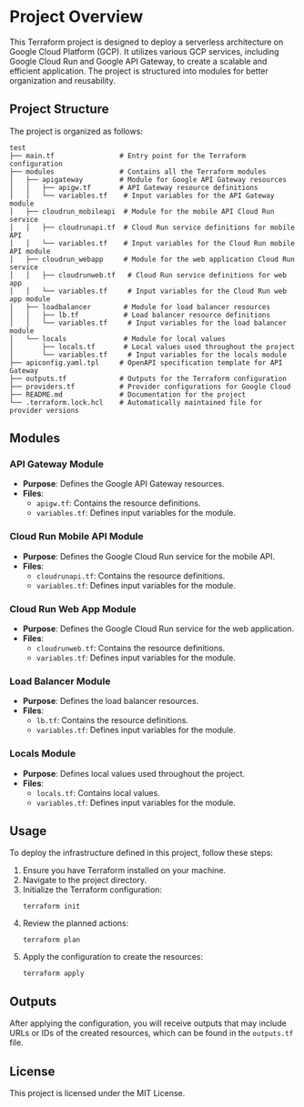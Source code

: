# Project Overview

This Terraform project is designed to deploy a serverless architecture on Google Cloud Platform (GCP). It utilizes various GCP services, including Google Cloud Run and Google API Gateway, to create a scalable and efficient application. The project is structured into modules for better organization and reusability.

## Project Structure

The project is organized as follows:

```
test
├── main.tf                # Entry point for the Terraform configuration
├── modules                # Contains all the Terraform modules
│   ├── apigateway         # Module for Google API Gateway resources
│   │   ├── apigw.tf       # API Gateway resource definitions
│   │   └── variables.tf    # Input variables for the API Gateway module
│   ├── cloudrun_mobileapi  # Module for the mobile API Cloud Run service
│   │   ├── cloudrunapi.tf  # Cloud Run service definitions for mobile API
│   │   └── variables.tf    # Input variables for the Cloud Run mobile API module
│   ├── cloudrun_webapp     # Module for the web application Cloud Run service
│   │   ├── cloudrunweb.tf   # Cloud Run service definitions for web app
│   │   └── variables.tf     # Input variables for the Cloud Run web app module
│   ├── loadbalancer        # Module for load balancer resources
│   │   ├── lb.tf           # Load balancer resource definitions
│   │   └── variables.tf     # Input variables for the load balancer module
│   └── locals              # Module for local values
│       ├── locals.tf       # Local values used throughout the project
│       └── variables.tf     # Input variables for the locals module
├── apiconfig.yaml.tpl     # OpenAPI specification template for API Gateway
├── outputs.tf             # Outputs for the Terraform configuration
├── providers.tf           # Provider configurations for Google Cloud
├── README.md              # Documentation for the project
└── .terraform.lock.hcl    # Automatically maintained file for provider versions
```

## Modules

### API Gateway Module
- **Purpose**: Defines the Google API Gateway resources.
- **Files**:
  - `apigw.tf`: Contains the resource definitions.
  - `variables.tf`: Defines input variables for the module.

### Cloud Run Mobile API Module
- **Purpose**: Defines the Google Cloud Run service for the mobile API.
- **Files**:
  - `cloudrunapi.tf`: Contains the resource definitions.
  - `variables.tf`: Defines input variables for the module.

### Cloud Run Web App Module
- **Purpose**: Defines the Google Cloud Run service for the web application.
- **Files**:
  - `cloudrunweb.tf`: Contains the resource definitions.
  - `variables.tf`: Defines input variables for the module.

### Load Balancer Module
- **Purpose**: Defines the load balancer resources.
- **Files**:
  - `lb.tf`: Contains the resource definitions.
  - `variables.tf`: Defines input variables for the module.

### Locals Module
- **Purpose**: Defines local values used throughout the project.
- **Files**:
  - `locals.tf`: Contains local values.
  - `variables.tf`: Defines input variables for the module.

## Usage

To deploy the infrastructure defined in this project, follow these steps:

1. Ensure you have Terraform installed on your machine.
2. Navigate to the project directory.
3. Initialize the Terraform configuration:
   ```
   terraform init
   ```
4. Review the planned actions:
   ```
   terraform plan
   ```
5. Apply the configuration to create the resources:
   ```
   terraform apply
   ```

## Outputs

After applying the configuration, you will receive outputs that may include URLs or IDs of the created resources, which can be found in the `outputs.tf` file.

## License

This project is licensed under the MIT License.